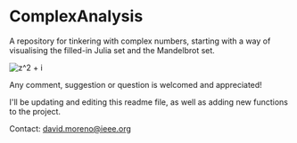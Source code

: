 # ComplexAnalysis

A repository for tinkering with complex numbers, starting with a way of visualising the filled-in Julia set and the Mandelbrot set.

![z^2 + i](https://raw.githubusercontent.com/ujemd/ComplexAnalysis/blob/master/img/Julia.gif)

Any comment, suggestion or question is welcomed and appreciated!

I'll be updating and editing this readme file, as well as adding new functions to the project.

Contact: david.moreno@ieee.org
